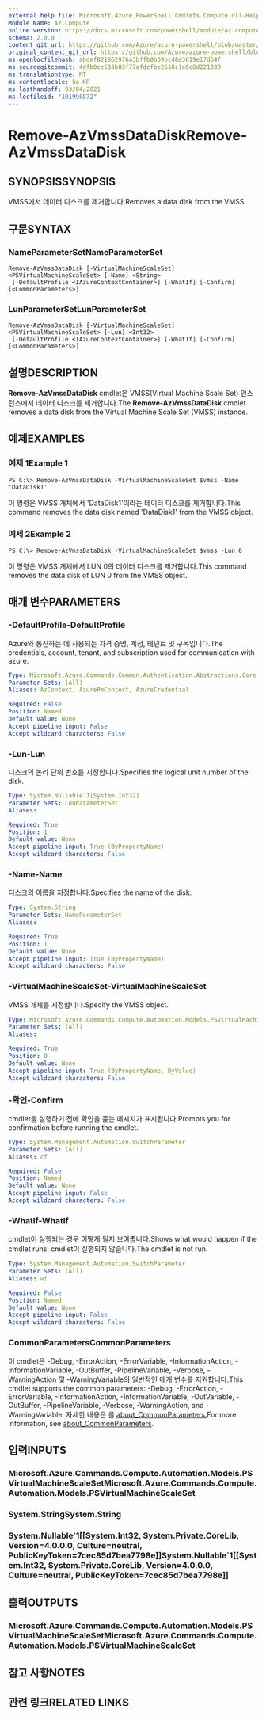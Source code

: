 ```yaml
---
external help file: Microsoft.Azure.PowerShell.Cmdlets.Compute.dll-Help.xml
Module Name: Az.Compute
online version: https://docs.microsoft.com/powershell/module/az.compute/remove-azvmssdatadisk
schema: 2.0.0
content_git_url: https://github.com/Azure/azure-powershell/blob/master/src/Compute/Compute/help/Remove-AzVmssDataDisk.md
original_content_git_url: https://github.com/Azure/azure-powershell/blob/master/src/Compute/Compute/help/Remove-AzVmssDataDisk.md
ms.openlocfilehash: abdef821862976a3bffb0b39bc48a3619e17d64f
ms.sourcegitcommit: 4dfb0cc533b83f77afdcfbe2618c1e6c8d221330
ms.translationtype: MT
ms.contentlocale: ko-KR
ms.lasthandoff: 03/04/2021
ms.locfileid: "101998872"
---
```

# <span data-ttu-id="6b914-101">Remove-AzVmssDataDisk</span><span class="sxs-lookup"><span data-stu-id="6b914-101">Remove-AzVmssDataDisk</span></span>

## <span data-ttu-id="6b914-102">SYNOPSIS</span><span class="sxs-lookup"><span data-stu-id="6b914-102">SYNOPSIS</span></span>
<span data-ttu-id="6b914-103">VMSS에서 데이터 디스크를 제거합니다.</span><span class="sxs-lookup"><span data-stu-id="6b914-103">Removes a data disk from the VMSS.</span></span>

## <span data-ttu-id="6b914-104">구문</span><span class="sxs-lookup"><span data-stu-id="6b914-104">SYNTAX</span></span>

### <span data-ttu-id="6b914-105">NameParameterSet</span><span class="sxs-lookup"><span data-stu-id="6b914-105">NameParameterSet</span></span>
```
Remove-AzVmssDataDisk [-VirtualMachineScaleSet] <PSVirtualMachineScaleSet> [-Name] <String>
 [-DefaultProfile <IAzureContextContainer>] [-WhatIf] [-Confirm] [<CommonParameters>]
```

### <span data-ttu-id="6b914-106">LunParameterSet</span><span class="sxs-lookup"><span data-stu-id="6b914-106">LunParameterSet</span></span>
```
Remove-AzVmssDataDisk [-VirtualMachineScaleSet] <PSVirtualMachineScaleSet> [-Lun] <Int32>
 [-DefaultProfile <IAzureContextContainer>] [-WhatIf] [-Confirm] [<CommonParameters>]
```

## <span data-ttu-id="6b914-107">설명</span><span class="sxs-lookup"><span data-stu-id="6b914-107">DESCRIPTION</span></span>
<span data-ttu-id="6b914-108">**Remove-AzVmssDataDisk** cmdlet은 VMSS(Virtual Machine Scale Set) 인스턴스에서 데이터 디스크를 제거합니다.</span><span class="sxs-lookup"><span data-stu-id="6b914-108">The **Remove-AzVmssDataDisk** cmdlet removes a data disk from the Virtual Machine Scale Set (VMSS) instance.</span></span>

## <span data-ttu-id="6b914-109">예제</span><span class="sxs-lookup"><span data-stu-id="6b914-109">EXAMPLES</span></span>

### <span data-ttu-id="6b914-110">예제 1</span><span class="sxs-lookup"><span data-stu-id="6b914-110">Example 1</span></span>
```
PS C:\> Remove-AzVmssDataDisk -VirtualMachineScaleSet $vmss -Name 'DataDisk1'
```

<span data-ttu-id="6b914-111">이 명령은 VMSS 개체에서 'DataDisk1'이라는 데이터 디스크를 제거합니다.</span><span class="sxs-lookup"><span data-stu-id="6b914-111">This command removes the data disk named 'DataDisk1' from the VMSS object.</span></span>

### <span data-ttu-id="6b914-112">예제 2</span><span class="sxs-lookup"><span data-stu-id="6b914-112">Example 2</span></span>
```
PS C:\> Remove-AzVmssDataDisk -VirtualMachineScaleSet $vmss -Lun 0
```

<span data-ttu-id="6b914-113">이 명령은 VMSS 개체에서 LUN 0의 데이터 디스크를 제거합니다.</span><span class="sxs-lookup"><span data-stu-id="6b914-113">This command removes the data disk of LUN 0 from the VMSS object.</span></span>

## <span data-ttu-id="6b914-114">매개 변수</span><span class="sxs-lookup"><span data-stu-id="6b914-114">PARAMETERS</span></span>

### <span data-ttu-id="6b914-115">-DefaultProfile</span><span class="sxs-lookup"><span data-stu-id="6b914-115">-DefaultProfile</span></span>
<span data-ttu-id="6b914-116">Azure와 통신하는 데 사용되는 자격 증명, 계정, 테넌트 및 구독입니다.</span><span class="sxs-lookup"><span data-stu-id="6b914-116">The credentials, account, tenant, and subscription used for communication with azure.</span></span>

```yaml
Type: Microsoft.Azure.Commands.Common.Authentication.Abstractions.Core.IAzureContextContainer
Parameter Sets: (All)
Aliases: AzContext, AzureRmContext, AzureCredential

Required: False
Position: Named
Default value: None
Accept pipeline input: False
Accept wildcard characters: False
```

### <span data-ttu-id="6b914-117">-Lun</span><span class="sxs-lookup"><span data-stu-id="6b914-117">-Lun</span></span>
<span data-ttu-id="6b914-118">디스크의 논리 단위 번호를 지정합니다.</span><span class="sxs-lookup"><span data-stu-id="6b914-118">Specifies the logical unit number of the disk.</span></span>

```yaml
Type: System.Nullable`1[System.Int32]
Parameter Sets: LunParameterSet
Aliases:

Required: True
Position: 1
Default value: None
Accept pipeline input: True (ByPropertyName)
Accept wildcard characters: False
```

### <span data-ttu-id="6b914-119">-Name</span><span class="sxs-lookup"><span data-stu-id="6b914-119">-Name</span></span>
<span data-ttu-id="6b914-120">디스크의 이름을 지정합니다.</span><span class="sxs-lookup"><span data-stu-id="6b914-120">Specifies the name of the disk.</span></span>

```yaml
Type: System.String
Parameter Sets: NameParameterSet
Aliases:

Required: True
Position: 1
Default value: None
Accept pipeline input: True (ByPropertyName)
Accept wildcard characters: False
```

### <span data-ttu-id="6b914-121">-VirtualMachineScaleSet</span><span class="sxs-lookup"><span data-stu-id="6b914-121">-VirtualMachineScaleSet</span></span>
<span data-ttu-id="6b914-122">VMSS 개체를 지정합니다.</span><span class="sxs-lookup"><span data-stu-id="6b914-122">Specify the VMSS object.</span></span>

```yaml
Type: Microsoft.Azure.Commands.Compute.Automation.Models.PSVirtualMachineScaleSet
Parameter Sets: (All)
Aliases:

Required: True
Position: 0
Default value: None
Accept pipeline input: True (ByPropertyName, ByValue)
Accept wildcard characters: False
```

### <span data-ttu-id="6b914-123">-확인</span><span class="sxs-lookup"><span data-stu-id="6b914-123">-Confirm</span></span>
<span data-ttu-id="6b914-124">cmdlet을 실행하기 전에 확인을 묻는 메시지가 표시됩니다.</span><span class="sxs-lookup"><span data-stu-id="6b914-124">Prompts you for confirmation before running the cmdlet.</span></span>

```yaml
Type: System.Management.Automation.SwitchParameter
Parameter Sets: (All)
Aliases: cf

Required: False
Position: Named
Default value: None
Accept pipeline input: False
Accept wildcard characters: False
```

### <span data-ttu-id="6b914-125">-WhatIf</span><span class="sxs-lookup"><span data-stu-id="6b914-125">-WhatIf</span></span>
<span data-ttu-id="6b914-126">cmdlet이 실행되는 경우 어떻게 될지 보여줍니다.</span><span class="sxs-lookup"><span data-stu-id="6b914-126">Shows what would happen if the cmdlet runs.</span></span>
<span data-ttu-id="6b914-127">cmdlet이 실행되지 않습니다.</span><span class="sxs-lookup"><span data-stu-id="6b914-127">The cmdlet is not run.</span></span>

```yaml
Type: System.Management.Automation.SwitchParameter
Parameter Sets: (All)
Aliases: wi

Required: False
Position: Named
Default value: None
Accept pipeline input: False
Accept wildcard characters: False
```

### <span data-ttu-id="6b914-128">CommonParameters</span><span class="sxs-lookup"><span data-stu-id="6b914-128">CommonParameters</span></span>
<span data-ttu-id="6b914-129">이 cmdlet은 -Debug, -ErrorAction, -ErrorVariable, -InformationAction, -InformationVariable, -OutBuffer, -PipelineVariable, -Verbose, -WarningAction 및 -WarningVariable의 일반적인 매개 변수를 지원합니다.</span><span class="sxs-lookup"><span data-stu-id="6b914-129">This cmdlet supports the common parameters: -Debug, -ErrorAction, -ErrorVariable, -InformationAction, -InformationVariable, -OutVariable, -OutBuffer, -PipelineVariable, -Verbose, -WarningAction, and -WarningVariable.</span></span> <span data-ttu-id="6b914-130">자세한 내용은 를 [about_CommonParameters.](http://go.microsoft.com/fwlink/?LinkID=113216)</span><span class="sxs-lookup"><span data-stu-id="6b914-130">For more information, see [about_CommonParameters](http://go.microsoft.com/fwlink/?LinkID=113216).</span></span>

## <span data-ttu-id="6b914-131">입력</span><span class="sxs-lookup"><span data-stu-id="6b914-131">INPUTS</span></span>

### <span data-ttu-id="6b914-132">Microsoft.Azure.Commands.Compute.Automation.Models.PSVirtualMachineScaleSet</span><span class="sxs-lookup"><span data-stu-id="6b914-132">Microsoft.Azure.Commands.Compute.Automation.Models.PSVirtualMachineScaleSet</span></span>

### <span data-ttu-id="6b914-133">System.String</span><span class="sxs-lookup"><span data-stu-id="6b914-133">System.String</span></span>

### <span data-ttu-id="6b914-134">System.Nullable'1[[System.Int32, System.Private.CoreLib, Version=4.0.0.0, Culture=neutral, PublicKeyToken=7cec85d7bea7798e]]</span><span class="sxs-lookup"><span data-stu-id="6b914-134">System.Nullable\`1[[System.Int32, System.Private.CoreLib, Version=4.0.0.0, Culture=neutral, PublicKeyToken=7cec85d7bea7798e]]</span></span>

## <span data-ttu-id="6b914-135">출력</span><span class="sxs-lookup"><span data-stu-id="6b914-135">OUTPUTS</span></span>

### <span data-ttu-id="6b914-136">Microsoft.Azure.Commands.Compute.Automation.Models.PSVirtualMachineScaleSet</span><span class="sxs-lookup"><span data-stu-id="6b914-136">Microsoft.Azure.Commands.Compute.Automation.Models.PSVirtualMachineScaleSet</span></span>

## <span data-ttu-id="6b914-137">참고 사항</span><span class="sxs-lookup"><span data-stu-id="6b914-137">NOTES</span></span>

## <span data-ttu-id="6b914-138">관련 링크</span><span class="sxs-lookup"><span data-stu-id="6b914-138">RELATED LINKS</span></span>
